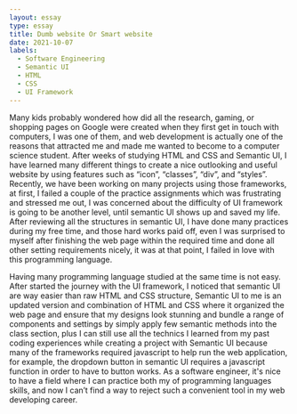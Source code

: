 ```yaml
---
layout: essay
type: essay
title: Dumb website Or Smart website 
date: 2021-10-07
labels:
  - Software Engineering
  - Semantic UI
  - HTML
  - CSS
  - UI Framework
---
```


Many kids probably wondered how did all the research, gaming, or shopping pages on Google were created when they first get in touch with computers, I was one of them, and web development is actually one of the reasons that attracted me and made me wanted to become to a computer science student. After weeks of studying HTML and CSS and Semantic UI, I have learned many different things to create a nice outlooking and useful website by using features such as “icon”, “classes”, “div”, and “styles”. Recently, we have been working on many projects using those frameworks, at first, I failed a couple of the practice assignments which was frustrating and stressed me out, I was concerned about the difficulty of UI framework is going to be another level, until semantic UI shows up and saved my life. After reviewing all the structures in semantic UI, I have done many practices during my free time, and those hard works paid off, even I was surprised to myself after finishing the web page within the required time and done all other setting requirements nicely, it was at that point, I failed in love with this programming language.


Having many programming language studied at the same time is not easy. After started the journey with the UI framework, I noticed that semantic UI are way easier than raw HTML and CSS structure, Semantic UI to me is an updated version and combination of HTML and CSS where it organized the web page and ensure that my designs look stunning and bundle a range of components and settings by simply apply few semantic methods into the class section, plus I can still use all the technics I learned from my past coding experiences while creating a project with Semantic UI because many of the frameworks required javascript to help run the web application, for example, the dropdown button in semantic UI requires a javascript function in order to have to button works. As a software engineer, it's nice to have a field where I can practice both my of programming languages skills, and now I can’t find a way to reject such a convenient tool in my web developing career.



